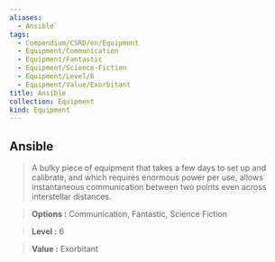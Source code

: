 ```yaml
---
aliases:
  - Ansible
tags:
  - Compendium/CSRD/en/Equipment
  - Equipment/Communication
  - Equipment/Fantastic
  - Equipment/Science-Fiction
  - Equipment/Level/6
  - Equipment/Value/Exorbitant
title: Ansible
collection: Equipment
kind: Equipment
---
```

## Ansible    
    
>A bulky piece of equipment that takes a few days to set up and calibrate, and which requires enormous power per use, allows instantaneous communication between two points even across interstellar distances.    
> **Options :** Communication, Fantastic, Science Fiction    
> **Level :** 6    
> **Value :** Exorbitant